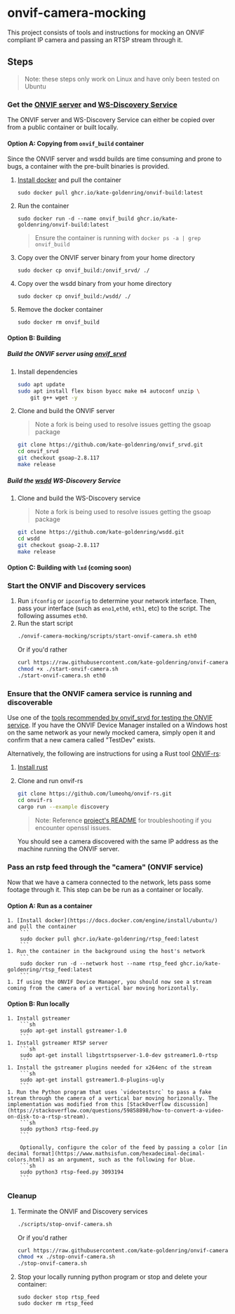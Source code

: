 # onvif-camera-mocking
This project consists of tools and instructions for mocking an ONVIF compliant IP camera and passing an RTSP stream through it.

## Steps
> Note: these steps only work on Linux and have only been tested on Ubuntu

### Get the [ONVIF server]((https://github.com/KoynovStas/onvif_srvd)) and [WS-Discovery Service](https://github.com/KoynovStas/wsdd)
The ONVIF server and WS-Discovery Service can either be copied over from a public container or built locally.
#### Option A: Copying from `onvif_build` container
Since the ONVIF server and wsdd builds are time consuming and prone to bugs, a container with the pre-built binaries is provided.
1. [Install docker](https://docs.docker.com/engine/install/ubuntu/) and pull the container
    ```
    sudo docker pull ghcr.io/kate-goldenring/onvif-build:latest
    ```
1. Run the container
    ```
    sudo docker run -d --name onvif_build ghcr.io/kate-goldenring/onvif-build:latest
    ```
    > Ensure the container is running with `docker ps -a | grep onvif_build`
1. Copy over the ONVIF server binary from your home directory
    ```
    sudo docker cp onvif_build:/onvif_srvd/ ./
    ```
1. Copy over the wsdd binary from your home directory
    ```
    sudo docker cp onvif_build:/wsdd/ ./
    ```
1. Remove the docker container
    ```
    sudo docker rm onvif_build
    ```
#### Option B: Building
##### Build the ONVIF server using [onvif_srvd](https://github.com/KoynovStas/onvif_srvd) 

1. Install dependencies
    ```sh
    sudo apt update
    sudo apt install flex bison byacc make m4 autoconf unzip \
        git g++ wget -y
    ```
1. Clone and build the ONVIF server
    > Note a fork is being used to resolve issues getting the gsoap package

    ```sh
    git clone https://github.com/kate-goldenring/onvif_srvd.git 
    cd onvif_srvd
    git checkout gsoap-2.8.117
    make release
    ```
##### Build the [wsdd](https://github.com/KoynovStas/wsdd) WS-Discovery Service
1. Clone and build the WS-Discovery service
    > Note a fork is being used to resolve issues getting the gsoap package

    ```sh
    git clone https://github.com/kate-goldenring/wsdd.git 
    cd wsdd
    git checkout gsoap-2.8.117 
    make release
    ```
#### Option C: Building with `lxd` (coming soon)
### Start the ONVIF and Discovery services
1. Run `ifconfig` or `ipconfig` to determine your network interface. Then, pass your interface (such as `eno1`,`eth0`, `eth1`, etc) to the script. The following assumes `eth0`. 
1. Run the start script
    ```sh
    ./onvif-camera-mocking/scripts/start-onvif-camera.sh eth0
    ```
    Or if you'd rather 
    ```sh
    curl https://raw.githubusercontent.com/kate-goldenring/onvif-camera-mocking/main/scripts/start-onvif-camera.sh > ./start-onvif-camera.sh
    chmod +x ./start-onvif-camera.sh
    ./start-onvif-camera.sh eth0
    ```
### Ensure that the ONVIF camera service is running and discoverable 
Use one of the [tools recommended by onvif_srvd for testing the ONVIF service](https://github.com/KoynovStas/onvif_srvd#testing). If you have the ONVIF Device Manager installed on a Windows host on the same network as your newly mocked camera, simply open it and confirm that a new camera called "TestDev" exists.

Alternatively, the following are instructions for using a Rust tool [ONVIF-rs](https://github.com/lumeohq/onvif-rs):
1. [Install rust](https://www.rust-lang.org/tools/install)
1. Clone and run onvif-rs
    ```sh
    git clone https://github.com/lumeohq/onvif-rs.git
    cd onvif-rs
    cargo run --example discovery
    ```
    > Note: Reference [project's README](https://github.com/lumeohq/onvif-rs#troubleshooting) for troubleshooting if you encounter openssl issues.

    You should see a camera discovered with the same IP address as the machine running the ONVIF server.

### Pass an rstp feed through the "camera" (ONVIF service) 
Now that we have a camera connected to the network, lets pass some footage through it. This step can be be run as a container or locally.
#### Option A: Run as a container
    1. [Install docker](https://docs.docker.com/engine/install/ubuntu/) and pull the container
        ```
        sudo docker pull ghcr.io/kate-goldenring/rtsp_feed:latest
        ```
    1. Run the container in the background using the host's network
        ```
        sudo docker run -d --network host --name rtsp_feed ghcr.io/kate-goldenring/rtsp_feed:latest
        ```
    1. If using the ONVIF Device Manager, you should now see a stream coming from the camera of a vertical bar moving horizontally.

#### Option B: Run locally
    1. Install gstreamer
        ```sh
        sudo apt-get install gstreamer-1.0
        ```
    1. Install gstreamer RTSP server
        ```sh
        sudo apt-get install libgstrtspserver-1.0-dev gstreamer1.0-rtsp 
        ```
    1. Install the gstreamer plugins needed for x264enc of the stream
        ```sh
        sudo apt-get install gstreamer1.0-plugins-ugly
        ```
    1. Run the Python program that uses `videotestsrc` to pass a fake stream through the camera of a vertical bar moving horizonally. The implementation was modified from this [StackOverflow discussion](https://stackoverflow.com/questions/59858898/how-to-convert-a-video-on-disk-to-a-rtsp-stream).
        ```sh
        sudo python3 rtsp-feed.py 
        ```

        Optionally, configure the color of the feed by passing a color [in decimal format](https://www.mathsisfun.com/hexadecimal-decimal-colors.html) as an argument, such as the following for blue.
        ```sh
        sudo python3 rtsp-feed.py 3093194
        ```
### Cleanup
1. Terminate the ONVIF and Discovery services
    ```sh
    ./scripts/stop-onvif-camera.sh
    ```
    Or if you'd rather 
    ```sh
    curl https://raw.githubusercontent.com/kate-goldenring/onvif-camera-mocking/main/scripts/stop-onvif-camera.sh > ./stop-onvif-camera.sh
    chmod +x ./stop-onvif-camera.sh
    ./stop-onvif-camera.sh
    ```
1. Stop your locally running python program or stop and delete your container:
    ```
    sudo docker stop rtsp_feed
    sudo docker rm rtsp_feed
    ```
